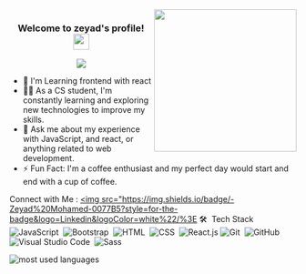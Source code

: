 <img width="250" align="right" src="https://c.tenor.com/_DOBjnGspYAAAAAM/code-coding.gif">

<h3 align="center">
  Welcome to zeyad's profile!
  <img src="https://media.giphy.com/media/hvRJCLFzcasrR4ia7z/giphy.gif" width="28">
</h3>

<!-- Typing SVG by DenverCoder1 - https://github.com/DenverCoder1/readme-typing-svg -->
<p align="center">
  <a href="https://github.com/DenverCoder1/readme-typing-svg"><img src="https://readme-typing-svg.herokuapp.com/?lines=Front-End%20web%20developer;Always%20learning%20new%20things&font=Fira%20Code&center=true&width=440&height=45&color=f75c7e&vCenter=true&size=22"></a>
</p> 

- 🏢 I'm Learning frontend with react
- 👨‍💻 As a CS student, I'm constantly learning and exploring new technologies to improve my skills.
- 💬 Ask me about my experience with JavaScript, and react, or anything related to web development.
- ⚡ Fun Fact: I'm a coffee enthusiast and my perfect day would start and end with a cup of coffee.


Connect with Me :
<a href="https://www.linkedin.com/in/zeyad-mohamed-1672b224b/" target="_blank"><img src="https://img.shields.io/badge/-Zeyad%20Mohamed-0077B5?style=for-the-badge&logo=Linkedin&logoColor=white%22/%3E</a>
🛠 &nbsp;Tech Stack
![JavaScript](https://img.shields.io/badge/-JavaScript-05122A?style=flat&logo=javascript)&nbsp;
![Bootstrap](https://img.shields.io/badge/-Bootstrap-05122A?style=flat&logo=bootstrap&logoColor=563D7C)&nbsp;
![HTML](https://img.shields.io/badge/-HTML-05122A?style=flat&logo=HTML5)&nbsp;
![CSS](https://img.shields.io/badge/-CSS-05122A?style=flat&logo=CSS3&logoColor=1572B6)&nbsp;
![React.js](https://img.shields.io/badge/-React-05122A?style=flat&logo=react)
![Git](https://img.shields.io/badge/-Git-05122A?style=flat&logo=git)&nbsp;
![GitHub](https://img.shields.io/badge/-GitHub-05122A?style=flat&logo=github)&nbsp;
![Visual Studio Code](https://img.shields.io/badge/-Visual%20Studio%20Code-05122A?style=flat&logo=visual-studio-code&logoColor=007ACC)&nbsp;
![Sass](https://img.shields.io/badge/-Sass-05122A?style=flat&logo=sass)&nbsp;





<img align="left" src="https://github-readme-stats.vercel.app/api/top-langs?username=zeyad2900&show_icons=true&locale=en&layout=compact&theme=radical" alt="most used languages" />
<br>
<a href="https://komarev.com/ghpvc/?username=zeyad2900&style=for-the-badge%22%3E
    <img src="https://komarev.com/ghpvc/?username=zeyad2900&style=for-the-badge%22%3E
</a>
